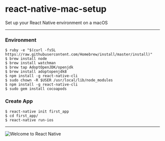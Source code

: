 # react-native-mac-setup
Set up your React Native environment on a macOS

---

### Environment
```
$ ruby -e "$(curl -fsSL https://raw.githubusercontent.com/Homebrew/install/master/install)"
$ brew install node
$ brew install watchman
$ brew tap AdoptOpenJDK/openjdk
$ brew install adoptopenjdk8
$ npm install -g react-native-cli
$ sudo chown -R $USER /usr/local/lib/node_modules
$ npm install -g react-native-cli
$ sudo gem install cocoapods
```

### Create App

```
$ react-native init first_app
$ cd first_app/
$ react-native run-ios
```

---

![Welcome to React Native](“https://perihelion.co.jp/assets/images/Welcome-to-React-Native.png”)